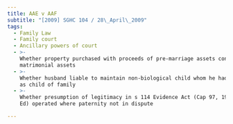 ```yaml
---
title: AAE v AAF
subtitle: "[2009] SGHC 104 / 28\_April\_2009"
tags:
  - Family Law
  - Family court
  - Ancillary powers of court
  - >-
    Whether property purchased with proceeds of pre-marriage assets considered
    matrimonial assets
  - >-
    Whether husband liable to maintain non-biological child whom he had treated
    as child of family
  - >-
    Whether presumption of legitimacy in s 114 Evidence Act (Cap 97, 1997 Rev
    Ed) operated where paternity not in dispute

---
```



